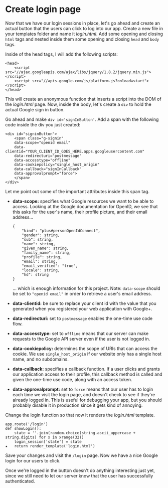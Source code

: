 # Create login page

Now that we have our login sessions in place, let's go ahead and create an actual button that the users can click to log into our app. Create a new file in your templates folder and name it *login.html*. Add some opening and closing `html` tags and nested inside them some opening and closing `head` and `body` tags.

Inside of the head tags, I will add the following scripts:
```
<head>
    <script src="//ajax.googleapis.com/ajax/libs/jquery/1.8.2/jquery.min.js"></script>
    <script src="//apis.google.com/js/platform.js?onload=start"></script>
</head>
```
This will create an anonymous function that inserts a script into the DOM of the *login.html* page. Now, inside the body, let's create a `div` to hold the actual Google sign in button.

Go ahead and make `div id='signInButton'`. Add a span with the following code inside the div you just created:
```
<div id="signinButton">
    <span class="g-signin"
    data-scope="openid email"
    data-clientid="YOUR_CLIENT_ID_GOES_HERE.apps.googleusercontent.com"
    data-redirecturi="postmessage"
    data-accesstype="offline"
    data-cookiepolicy="single_host_origin"
    data-callback="signInCallback"
    data-approvalprompt="force">
    </span>
</div>
```
Let me point out some of the important attributes inside this span tag.
* **data-scope:** specifies what Google resources we want to be able to access. Looking at the Google documentation for OpenID, we see that this asks for the user's name, their profile picture, and their email address...
    ```
    {
        "kind": "plus#personOpenIdConnect",
        "gender": string,
        "sub": string,
        "name": string,
        "given_name": string,
        "family_name": string,
        "profile": string,
        "email": string,
        "email_verified": "true",
        "locale": string,
        "hd": string
    }
    ```
    ... which is enough information for this project. Note: `data-scope` should be set to `"openid email"` in order to retrieve a user's email address.

* **data-clientid:** be sure to replace your client id with the value that you generated when you registered your web application with Google+.

* **data-redirecturi:** set to `postmessage` enables the one-time use code flow.

* **data-accesstype:** set to `offline` means that our server can make requests to the Google API server even if the user is not logged in.

* **data-cookiepolicy:** determines the scope of URIs that can access the cookie. We use `single_host_origin` if our website only has a single host name, and no subdomains.

* **data-callback:** specifies a callback function. If a user clicks and grants our application access to their profile, this callback method is called and given the one-time use code, along with an access token.

* **data-approvalprompt:** set to `force` means that our user has to login each time we visit the login page, and doesn't check to see if they're already logged in. This is useful for debugging your app, but you should probably disable it in production since it gets kind of annoying.

Change the login function so that now it renders the *login.html* template.
```
app.route('/login')
def showLogin():
    state = ''.join(random.choice(string.ascii_uppercase + string.digits) for x in xrange(32))
    login_session['state'] = state
★   return render_template('login.html')
```
Save your changes and visit the `/login` page. Now we have a nice Google login for our users to click.

Once we're logged in the button doesn't do anything interesting just yet, since we still need to let our server know that the user has successfully authenticated.
